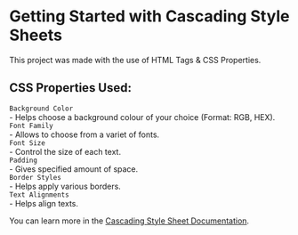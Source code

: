 # Getting Started with Cascading Style Sheets

This project was made with the use of HTML Tags & CSS Properties.

## CSS Properties Used:

 `Background Color` </br> - Helps choose a background colour of your choice (Format: RGB, HEX).</br>
 `Font Family`</br> - Allows to choose from a variet of fonts.</br>
 `Font Size`</br> - Control the size of each text.</br>
 `Padding`</br> - Gives specified amount of space.</br>
 `Border Styles`</br> - Helps apply various borders.</br>
 `Text Alignments`</br> - Helps align texts.</br>

You can learn more in the [Cascading Style Sheet Documentation](https://developer.mozilla.org/en-US/docs/Web/CSS).
